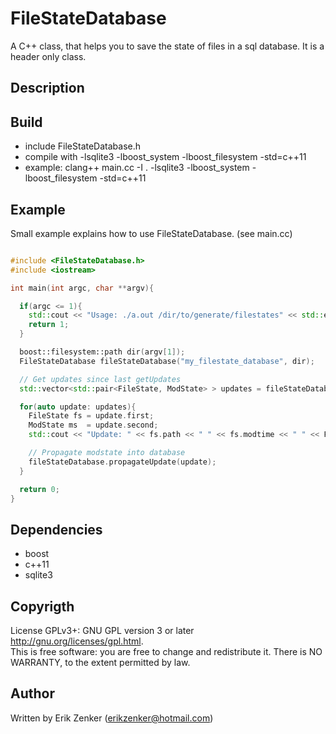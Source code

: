 FileStateDatabase
=================

A C++ class, that helps you to save the state of files in a sql database. It is a header only class.

## Description ##


## Build ##
   + include FileStateDatabase.h
   + compile with -lsqlite3 -lboost_system -lboost_filesystem -std=c++11 
   + example: clang++ main.cc -I . -lsqlite3 -lboost_system -lboost_filesystem -std=c++11

## Example ##
Small example explains how to use FileStateDatabase. (see main.cc)
```c++

#include <FileStateDatabase.h>
#include <iostream>

int main(int argc, char **argv){

  if(argc <= 1){
    std::cout << "Usage: ./a.out /dir/to/generate/filestates" << std::endl;
    return 1;
  }

  boost::filesystem::path dir(argv[1]);
  FileStateDatabase fileStateDatabase("my_filestate_database", dir);

  // Get updates since last getUpdates
  std::vector<std::pair<FileState, ModState> > updates = fileStateDatabase.getUpdates();

  for(auto update: updates){
    FileState fs = update.first;
    ModState ms  = update.second;
    std::cout << "Update: " << fs.path << " " << fs.modtime << " " << FileStateDatabase::modStateToString(ms) << std::endl;

    // Propagate modstate into database
    fileStateDatabase.propagateUpdate(update);
  }

  return 0;
}

```


## Dependencies ##
 + boost
 + c++11
 + sqlite3

## Copyrigth
License GPLv3+: GNU GPL version 3 or later <http://gnu.org/licenses/gpl.html>.  
This is free software: you are free to change and redistribute it.  There is NO WARRANTY, to the extent permitted by law.

## Author ##
Written by Erik Zenker (erikzenker@hotmail.com)
